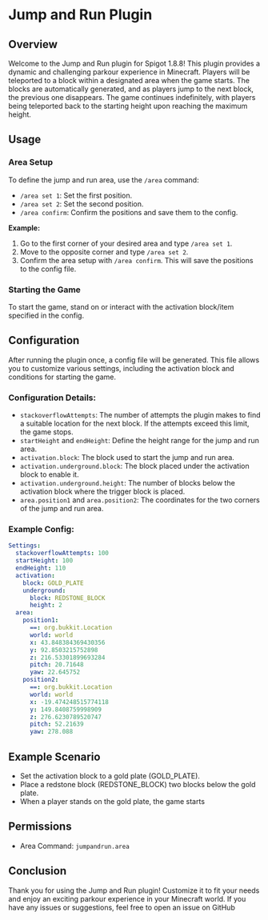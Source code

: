 # Jump and Run Plugin

## Overview
Welcome to the Jump and Run plugin for Spigot 1.8.8! This plugin provides a dynamic and challenging parkour experience in Minecraft. Players will be teleported to a block within a designated area when the game starts. The blocks are automatically generated, and as players jump to the next block, the previous one disappears. The game continues indefinitely, with players being teleported back to the starting height upon reaching the maximum height.

## Usage

### Area Setup
To define the jump and run area, use the `/area` command:

- `/area set 1`: Set the first position.
- `/area set 2`: Set the second position.
- `/area confirm`: Confirm the positions and save them to the config.

**Example:**
1. Go to the first corner of your desired area and type `/area set 1`.
2. Move to the opposite corner and type `/area set 2`.
3. Confirm the area setup with `/area confirm`. This will save the positions to the config file.

### Starting the Game
To start the game, stand on or interact with the activation block/item specified in the config. 

## Configuration
After running the plugin once, a config file will be generated. This file allows you to customize various settings, including the activation block and conditions for starting the game.

### Configuration Details:

- `stackoverflowAttempts`: The number of attempts the plugin makes to find a suitable location for the next block. If the attempts exceed this limit, the game stops.
- `startHeight` and `endHeight`: Define the height range for the jump and run area.
- `activation.block`: The block used to start the jump and run area.
- `activation.underground.block`: The block placed under the activation block to enable it.
- `activation.underground.height`: The number of blocks below the activation block where the trigger block is placed.
- `area.position1` and `area.position2`: The coordinates for the two corners of the jump and run area.

### Example Config:
```yaml
Settings:
  stackoverflowAttempts: 100
  startHeight: 100
  endHeight: 110
  activation:
    block: GOLD_PLATE
    underground:
      block: REDSTONE_BLOCK
      height: 2
  area:
    position1:
      ==: org.bukkit.Location
      world: world
      x: 43.848384369430356
      y: 92.8503215752898
      z: 216.53301899693284
      pitch: 20.71648
      yaw: 22.645752
    position2:
      ==: org.bukkit.Location
      world: world
      x: -19.474248515774118
      y: 149.8408759998909
      z: 276.6230789520747
      pitch: 52.21639
      yaw: 278.088
```

## Example Scenario
- Set the activation block to a gold plate (GOLD_PLATE).
- Place a redstone block (REDSTONE_BLOCK) two blocks below the gold plate.
- When a player stands on the gold plate, the game starts

## Permissions

- Area Command: `jumpandrun.area`

## Conclusion
Thank you for using the Jump and Run plugin! Customize it to fit your needs and enjoy an exciting parkour experience in your Minecraft world. If you have any issues or suggestions, feel free to open an issue on GitHub



